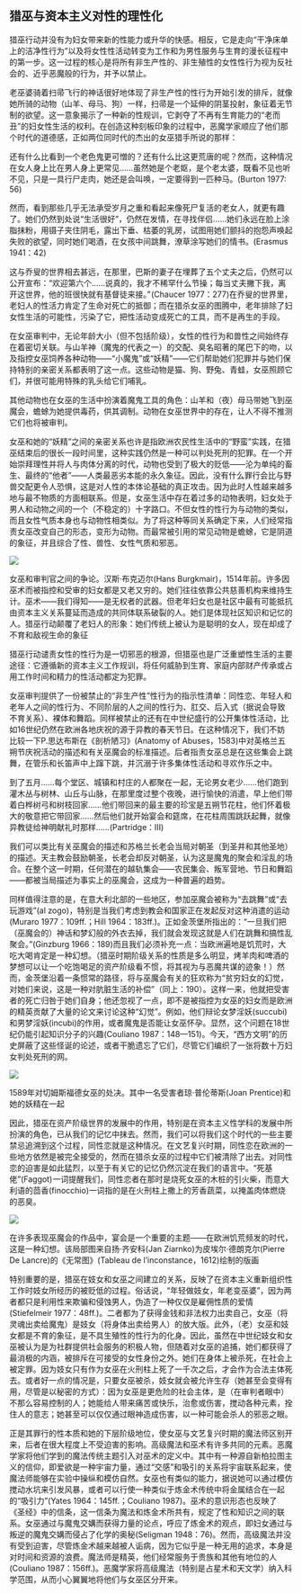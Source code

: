  

## 猎巫与资本主义对性的理性化

猎巫行动并没有为妇女带来新的性能力或升华的快感。相反，它是走向“干净床单上的洁净性行为”以及将女性性活动转变为工作和为男性服务与生育的漫长征程中的第一步。这一过程的核心是将所有非生产性的、非生殖性的女性性行为视为反社会的、近乎恶魔般的行为，并予以禁止。

老巫婆骑着扫帚飞行的神话很好地体现了非生产性的性行为开始引发的排斥，就像她所骑的动物（山羊、母马、狗）一样，扫帚是一个延伸的阴茎投射，象征着无节制的欲望。这一意象揭示了一种新的性规训，它剥夺了不再有生育能力的“老而丑”的妇女性生活的权利。在创造这种刻板印象的过程中，恶魔学家顺应了他们那个时代的道德感，正如两位同时代的杰出的女巫猎手所说的那样：

还有什么比看到一个老色鬼更可憎的？还有什么比这更荒唐的呢？然而，这种情况在女人身上比在男人身上更常见……虽然她是个老妪，是个老太婆，既看不见也听不见，只是一具行尸走肉，她还是会叫唤，一定要得到一匹种马。(Burton 1977: 56)

然而，看到那些几乎无法承受岁月之重和看起来像死尸复活的老女人，就更有趣了。她们仍然到处说“生活很好”，仍然在发情，在寻找伴侣……她们永远在脸上涂脂抹粉，用镊子夹住阴毛，露出下垂、枯萎的乳房，试图用她们颤抖的抱怨声唤起失败的欲望，同时她们喝酒，在女孩中间跳舞，潦草涂写她们的情书。(Erasmus 1941：42)

这与乔叟的世界相去甚远，在那里，巴斯的妻子在埋葬了五个丈夫之后，仍然可以公开宣布：“欢迎第六个……说真的，我才不稀罕什么节操；每当丈夫撇下我，离开这世界，他的班很快就有基督徒来接。”![译文参考黄杲炘译，上海译文出版社，2013年。——编者注](data:image/gif;base64,iVBORw0KGgoAAAANSUhEUgAAAAEAAAABCAYAAAAfFcSJAAAADUlEQVQImWNgYGBgAAAABQABh6FO1AAAAABJRU5ErkJggg==)(Chaucer 1977：277)在乔叟的世界里，老妇人的性活力肯定了生命对死亡的抵御；而在猎杀女巫的图腾中，老年排除了妇女性生活的可能性，污染了它，把性活动变成死亡的工具，而不是再生的手段。

在女巫审判中，无论年龄大小（但不包括阶级），女性的性行为和兽性之间始终存在着密切关联。与山羊神（魔鬼的代表之一）的交配、臭名昭著的尾巴下的吻，以及指控女巫饲养各种动物——“小魔鬼”或“妖精”——它们帮助她们犯罪并与她们保持特别的亲密关系都表明了这一点。这些动物是猫、狗、野兔、青蛙，女巫照顾它们，并很可能用特殊的乳头给它们哺乳。

其他动物也在女巫的生活中扮演着魔鬼工具的角色：山羊和（夜）母马带她飞到巫魔会，蟾蜍为她提供毒药，供其调制。动物在女巫世界中的存在，让人不得不推测它们也将被审判。![关于对动物的攻击，见本卷第三章注释，第217—218页。](data:image/gif;base64,iVBORw0KGgoAAAANSUhEUgAAAAEAAAABCAYAAAAfFcSJAAAADUlEQVQImWNgYGBgAAAABQABh6FO1AAAAABJRU5ErkJggg==)

女巫和她的“妖精”之间的亲密关系也许是指欧洲农民性生活中的“野蛮”实践，在猎巫结束后的很长一段时间里，这种实践仍然是一种可以判处死刑的犯罪。在一个开始崇拜理性并将人与肉体分离的时代，动物也受到了极大的贬低——沦为单纯的畜生、最终的“他者”——人类最恶劣本能的永久象征。因此，没有什么罪行会比与野兽交配更令人恐惧，这是对人性的本体论基础的真正攻击。因为此时人性越来越多地与最不物质的方面相联系。但是，女巫生活中存在着过多的动物表明，妇女处于男人和动物之间的一个（不稳定的）十字路口。不但女性的性行为与动物的类似，而且女性气质本身也与动物性相类似。为了将这种等同关系确定下来，人们经常指责女巫改变自己的形态，变形为动物。而最常被引用的常见动物是蟾蜍，它是阴道的象征，并且综合了性、兽性、女性气质和邪恶。

![](epub/凯列班与女巫%20妇女、身体与原始积累%20([意]西尔维娅·费代里奇)%20(Z-Library)/images/d32a6d93a4df6a139b6ab51a1928bb7a.jpeg)

女巫和审判官之间的争论。汉斯·布克迈尔(Hans Burgkmair)，1514年前。许多因巫术而被指控和受审的妇女都是又老又穷的。她们往往依靠公共慈善机构来维持生计。巫术——我们得知——是无权者的武器。但老年妇女也是社区中最有可能抵抗由资本主义关系蔓延而造成的共同体联系破裂的人。她们是体现社区知识和记忆的人。猎巫行动颠覆了老妇人的形象：她们传统上被认为是聪明的女人，现在却成了不育和敌视生命的象征

猎巫行动谴责女性的性行为是一切邪恶的根源，但猎巫也是广泛重塑性生活的主要途径：它遵循新的资本主义工作规训，将任何威胁到生育、家庭内部财产传承或占用工作时间和精力的性活动都定为犯罪。

女巫审判提供了一份被禁止的“非生产性”性行为的指示性清单：同性恋、年轻人和老年人之间的性行为![在这种情况下，值得注意的是女巫经常被儿童指控。诺曼·科恩将这一现象解释为年轻人对老年人的反抗，特别是对父母权威的反抗(N. Cohn 1975；Trevor Roper 2000)。但我们还需要考虑其他因素。首先，多年来猎杀女巫所造成的恐惧气氛是造成指控者中出现大量儿童的原因，这一点在17世纪开始实现是有道理的。同样重要的是要注意到，那些被指控为女巫的人大多数是无产阶级妇女，而指控她们的儿童往往是她们雇主的孩子。因此，我们可以推测，孩子被他们的父母操纵，提出他们自己不愿意进行的指控，这无疑是塞勒姆女巫审判中的情况。我们还必须考虑到，在16世纪和17世纪，富人对他们的孩子和他们的奴仆，尤其是他们的女仆之间的身体亲密关系越来越关注，它看起来正在成为不守纪律的根源。随着资产阶级的崛起，中世纪存在于主人和奴仆之间的熟悉感消失了，他们在形式上为雇主和下属之间建立了更加平等的关系（例如，通过平等的服装风格），但实际上增加了他们之间的身体和心理距离。在资产阶级家庭中，主人不再会在奴仆面前脱衣服，也不会和他们睡在同一个房间。](data:image/gif;base64,iVBORw0KGgoAAAANSUhEUgAAAAEAAAABCAYAAAAfFcSJAAAADUlEQVQImWNgYGBgAAAABQABh6FO1AAAAABJRU5ErkJggg==)、不同阶层的人之间的性行为、肛交、后入式（据说会导致不育关系）、裸体和舞蹈。同样被禁止的还有在中世纪盛行的公开集体性活动，比如16世纪仍然在欧洲各地庆祝的源于异教的春天节日。在这种情况下，我们不妨比较一下P.思达布斯在《剖析陋习》(Anatomy of Abuses，1583)中对英格兰五朔节庆祝活动的描述和有关巫魔会的标准描述。后者指责女巫总是在这些集会上跳舞，在管乐和长笛声中上蹿下跳，并沉溺于许多集体性活动和寻欢作乐之中。

到了五月……每个堂区、城镇和村庄的人都聚在一起，无论男女老少……他们跑到灌木丛与树林、山丘与山脉，在那里度过整个夜晚，进行愉快的消遣，早上他们带着白桦树弓和树枝回家……他们带回来的最主要的珍宝是五朔节花柱，他们怀着极大的敬意把它带回家……然后他们就开始宴会和筵席，在花柱周围跳跃起舞，就像异教徒给神明献礼时那样……(Partridge：Ⅲ)

我们可以类比有关巫魔会的描述和苏格兰长老会当局对朝圣（到圣井和其他圣地）的描述。天主教会鼓励朝圣，长老会却反对朝圣，认为这是魔鬼的聚会和淫乱的场合。在整个这一时期，任何潜在的越轨集会——农民集会、叛军营地、节日和舞蹈——都被当局描述为事实上的巫魔会，这成为一种普遍的趋势。![朱利安·康沃尔生动地描绘了巫魔会，将其中的性元素与唤起阶级反抗的主题相结合。他描绘了1549年诺福克起义期间农民建立的反叛营地。这个营地在贵族中激起了强烈的反感，贵族显然把它看成了名副其实的巫魔会。康沃尔写道：叛军的行为在各方面都被歪曲了。据称，该营地成为该县所有放荡不羁者的朝圣地……叛军成群结队地寻找物资和金钱。他们弄来了3000头小公牛和20000只羊，更不用说猪、鸡、鹿、天鹅和数千蒲式耳（bushel，译者注：1蒲式耳约36.37升）的玉米，据说在几天内就把它们吃光了。平时饮食稀少而单调的人在丰富的肉食中大快朵颐，而且不计后果地浪费。这些肉的味道更甜，因为它们来自那些引起诸多民怨的畜生。(Cornwall 1977：147)这些“野兽”是备受珍视的产毛羊，正如托马斯·莫尔在他的《乌托邦》中所说的那样，它们确实在“吃人”，因为耕地和公田被圈起来变成了牧场，目的是饲养它们。](data:image/gif;base64,iVBORw0KGgoAAAANSUhEUgAAAAEAAAABCAYAAAAfFcSJAAAADUlEQVQImWNgYGBgAAAABQABh6FO1AAAAABJRU5ErkJggg==)

同样值得注意的是，在意大利北部的一些地区，参加巫魔会被称为“去跳舞”或“去玩游戏”(al zogo)，特别是当我们考虑到教会和国家正在发起反对这种消遣的运动(Muraro 1977：109ff.；Hill 1964：183ff.)。正如金茨堡所指出的：“一旦我们把（巫魔会的）神话和梦幻般的外衣去掉，我们就会发现这就是人们在跳舞和搞性乱聚会。”(Ginzburg 1966：189)而且我们必须补充一点：当欧洲遍地是饥荒时，大吃大喝肯定是一种幻想。（猎巫时期阶级关系的性质是多么明显，烤羊肉和啤酒的梦想可以让一个吃饱喝足的资产阶级看不惯，将其视为与恶魔共谋的迹象！）然而，金茨堡沿着一条惯常的路径，将与巫魔会有关的狂欢称为“贫穷妇女的幻觉，对她们来说，这是一种对肮脏生活的补偿”（同上：190）。这样一来，他就把受害者的死亡归咎于她们自身；他还忽视了一点，即不是被指控为女巫的妇女而是欧洲的精英贡献了大量的论文来讨论这种“幻觉”。例如，他们辩论女梦淫妖(succubi)和男梦淫妖(incubi)的作用，或者魔鬼是否能让女巫怀孕。显然，这个问题在18世纪仍能引起知识分子的兴趣(Couliano 1987：148—151)。今天，“西方文明”的历史屏蔽了这些怪诞的论述，或者干脆遗忘了它们，尽管它们编织了一张将数十万妇女判处死刑的网。

![](epub/凯列班与女巫%20妇女、身体与原始积累%20([意]西尔维娅·费代里奇)%20(Z-Library)/images/4a4c1c134caa55ceb90ab39551bde9cc.jpeg)

1589年对切姆斯福德女巫的处决。其中一名受害者琼·普伦蒂斯(Joan Prentice)和她的妖精在一起

因此，猎巫在资产阶级世界的发展中的作用，特别是在资本主义性学科的发展中所扮演的角色，已从我们的记忆中抹去。然而，我们可以将我们这个时代的一些主要禁忌追溯到这个过程，同性恋就是这种情况。在文艺复兴时期，同性恋在欧洲的一些地方依然是被完全接受的，然而在猎杀女巫的过程中它们被清除了出去。对同性恋的迫害是如此猛烈，以至于有关它的记忆仍然沉淀在我们的语言中。“死基佬”(Faggot)![faggot有柴把、柴捆的含义，尤其用于表示焚烧异端者。——编者注](data:image/gif;base64,iVBORw0KGgoAAAANSUhEUgAAAAEAAAABCAYAAAAfFcSJAAAADUlEQVQImWNgYGBgAAAABQABh6FO1AAAAABJRU5ErkJggg==)一词提醒我们，同性恋者在那时是烧死女巫的木桩的引火柴，而意大利语的茴香(finocchio)一词指的是在火刑柱上撒上的芳香蔬菜，以掩盖肉体燃烧的恶臭。

![](epub/凯列班与女巫%20妇女、身体与原始积累%20([意]西尔维娅·费代里奇)%20(Z-Library)/images/b3422fcd4c344a6e00060eca1407af5f.jpeg)

在许多表现巫魔会的作品中，宴会是一个重要的主题——在欧洲饥荒频发的时代，这是一种幻想。该局部图来自扬·齐安科(Jan Ziarnko)为皮埃尔·德朗克尔(Pierre De Lancre)的《无常图》(Tableau de l’inconstance，1612)绘制的版画

特别重要的是，猎巫在妓女和女巫之间建立的关系，反映了在资本主义重新组织性工作时妓女所经历的被贬低的过程。俗话说，“年轻做妓女，年老变巫婆”，因为两者都只是利用性来欺骗和侵蚀男人，伪造了一种仅仅是雇佣性质的爱情(Stiefelmeir 1977：48ff.)。二者都为了获得金钱和非法权力出卖自己，女巫（将灵魂出卖给魔鬼）是妓女（将身体出卖给男人）的放大版。此外，（老）女巫和妓女都是不育的象征，是不具生殖性的性行为的化身。因此，虽然在中世纪妓女和女巫被认为是为社群提供社会服务的积极人物，但随着对女巫的追捕，她们都获得了最消极的内涵，被排斥在可接受的女性身份之外。她们在身体上被杀死，在社会上被定罪。因为妓女只有作为女巫在火刑柱上死了一千次之后，才会作为合法主体死去。或者好一点的情况是，只要女巫被杀，妓女就会被允许生存（她甚至会变得有用，尽管是以秘密的方式）：因为女巫是更危险的社会主体，是（在审判者眼中）不那么容易控制的人；她能给人带来痛苦或快乐，治愈或伤害，搅动各种元素，拴住人的意志；她甚至可以仅仅通过眼神造成伤害，以一种可能会杀人的邪恶之眼。

正是其罪行的性本质和她的下层阶级地位，使女巫与文艺复兴时期的魔法师区别开来，后者在很大程度上不受迫害的影响。高级魔法和巫术有许多共同的元素。恶魔学家将他们学到的魔法传统主题引入对巫术的定义中。其中有一种源自新柏拉图主义的信仰，即爱欲是一种宇宙力量，通过“交感”和吸引的关系将宇宙联系起来，使魔法师能够在实验中操纵和模仿自然。女巫也有类似的能力，据说她可以通过模仿搅动水坑来引发风暴，或者可以行使一种类似于炼金术传统中将金属结合在一起的“吸引力”(Yates 1964：145ff.；Couliano 1987)。巫术的意识形态也反映了《圣经》中的信条，这一信条为魔法和炼金术所共有，规定了性和知识之间的联系。女巫通过与魔鬼交媾而获得力量的论点，呼应了炼金术的观点，即妇女通过与叛逆的魔鬼交媾而侵占了化学的奥秘(Seligman 1948：76)。然而，高级魔法并没有受到迫害，尽管炼金术越来越被人诟病，因为它似乎是一种无用的追求，本身是对时间和资源的浪费。魔法师是精英，他们经常服务于贵族和其他有地位的人(Couliano 1987：156ff.)。恶魔学家将高级魔法（特别是占星术和天文学）纳入科学范围，从而小心翼翼地将他们与女巫区分开来。![Thorndike 1923–58v: 69; Holmes 1974: 85–86; Monter 1969: 57–58. 库尔特·塞利格曼写道，从14世纪中期到16世纪，炼金术被普遍接受，但随着资本主义的兴起，君主们的态度发生了变化。在新教国家，炼金术成为嘲笑的对象。炼金术士被描绘成一个烟雾师，他承诺将金属变成黄金，却表演失败了(Seligman 1948：126ff.)。他经常被描绘成在书房里工作，周围是奇怪的花瓶和仪器，对周围的一切视而不见，而在街对面，他的妻子和孩子正在敲穷人家的房屋。本·琼森(Ben Jonson)对炼金术士的讽刺性画像反映了这种新的态度。占星术也被运用到了17世纪。詹姆斯一世在他的《恶魔学》(Demonology，1597)中坚持认为占星术是合法的，尤其是当它仅用于研究季节和天气预报的时候。A. L. 罗斯(A. L. Rowse)的《莎士比亚时代的性与社会》(Sex and Society in Shakespeare’s Age，1974)中详细描述了16世纪末英格兰占卜师的生活。在这里我们了解到，在同一猎巫高峰的时期，一个男性魔法师可以继续进行他的工作，尽管有时会遇到一些困难并承担一些风险。](data:image/gif;base64,iVBORw0KGgoAAAANSUhEUgAAAAEAAAABCAYAAAAfFcSJAAAADUlEQVQImWNgYGBgAAAABQABh6FO1AAAAABJRU5ErkJggg==)